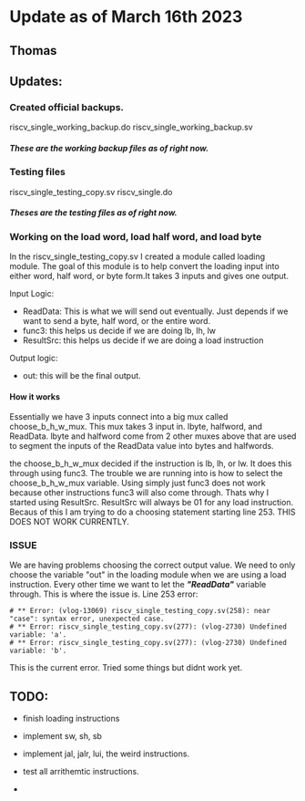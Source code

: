 # Update as of March 16th 2023


Thomas
-------
## Updates: 

### Created official backups. 

riscv_single_working_backup.do
riscv_single_working_backup.sv

##### These are the working backup files as of right now. 


### Testing files

riscv_single_testing_copy.sv
riscv_single.do 

##### Theses are the testing files as of right now. 


### Working on the load word, load half word, and load byte 

In the riscv_single_testing_copy.sv I created a module called loading module. The goal of this module is to help convert the loading input into either word, half word, or byte form.It takes 3 inputs and gives one output. 

Input Logic:
- ReadData: This is what we will send out eventually. Just depends if we want to send a byte, half word, or the entire word. 
- func3: this helps us decide if we are doing lb, lh, lw
- ResultSrc: this helps us decide if we are doing a load instruction

Output logic: 
- out: this will be the final output. 


#### How it works

Essentially we have 3 inputs connect into a big mux called choose_b_h_w_mux. This mux takes 3 input in. lbyte, halfword, and ReadData. lbyte and halfword come from 2 other muxes above that are used to segment the inputs of the ReadData value into bytes and halfwords. 

the choose_b_h_w_mux decided if the instruction is lb, lh, or lw. It does this through using func3. 
The trouble we are running into is how to select the choose_b_h_w_mux variable. Using simply just func3 does not work because other instructions func3 will also come through. Thats why I started using ResultSrc. ResultSrc will always be 01 for any load instruction. Becaus of this I am trying to do a choosing statement starting line 253.  THIS DOES NOT WORK CURRENTLY. 

### ISSUE

We are having problems choosing the correct output value. We need to only choose the variable "out" in the loading module when we are using a load instruction. Every other time we want to let the ***"ReadData"*** variable through. This is where the issue is. Line 253 error: 

```
# ** Error: (vlog-13069) riscv_single_testing_copy.sv(258): near "case": syntax error, unexpected case.
# ** Error: riscv_single_testing_copy.sv(277): (vlog-2730) Undefined variable: 'a'.
# ** Error: riscv_single_testing_copy.sv(277): (vlog-2730) Undefined variable: 'b'.
```

This is the current error. Tried some things but didnt work yet. 






## TODO:

- finish loading instructions
- implement sw, sh, sb
- implement jal, jalr, lui, the weird instructions. 
- test all arrithemtic instructions. 




- 
